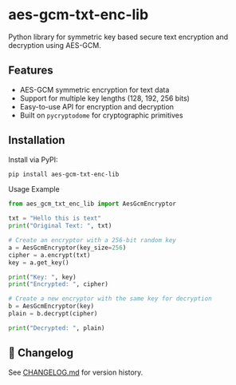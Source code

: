 # aes-gcm-txt-enc-lib

Python library for symmetric key based secure text encryption and decryption using AES-GCM.

## Features

- AES-GCM symmetric encryption for text data
- Support for multiple key lengths (128, 192, 256 bits)
- Easy-to-use API for encryption and decryption
- Built on `pycryptodome` for cryptographic primitives

## Installation

Install via PyPI:

```bash
pip install aes-gcm-txt-enc-lib
```

Usage Example

```python
from aes_gcm_txt_enc_lib import AesGcmEncryptor

txt = "Hello this is text"
print("Original Text: ", txt)

# Create an encryptor with a 256-bit random key
a = AesGcmEncryptor(key_size=256)
cipher = a.encrypt(txt)
key = a.get_key()

print("Key: ", key)
print("Encrypted: ", cipher)

# Create a new encryptor with the same key for decryption
b = AesGcmEncryptor(key)
plain = b.decrypt(cipher)

print("Decrypted: ", plain)
```

## 📄 Changelog

See [CHANGELOG.md](https://github.com/komalsinghgurjar/python_libs_monorepo/blob/main/aes_gcm_txt_enc_lib/CHANGELOG.md) for version history.